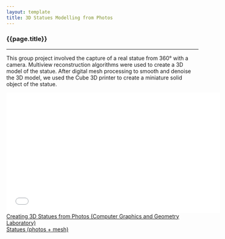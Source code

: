 ```yaml
---
layout: template
title: 3D Statues Modelling from Photos
---
```


### {{page.title}}
<hr>

This group project involved the capture  of a real statue from 360° with a camera. Multiview reconstruction algorithms were used to create a 3D model of the statue. After digital mesh processing to smooth and denoise the 3D model, we used the Cube 3D printer to create a miniature solid object of the statue.

<iframe width="560" height="315" src="//www.youtube.com/embed/1hh9c4FOa2U" frameborder="0" allowfullscreen></iframe>

<br>
<a href="http://lgg.epfl.ch/statues">Creating 3D Statues from Photos (Computer Graphics and Geometry Laboratory)</a>

<br>
<a href="http://lgg.epfl.ch/statues.php?p=dataset">Statues (photos + mesh)</a>
